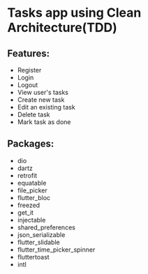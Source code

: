 # Tasks app using Clean Architecture(TDD)

## Features:

* Register
* Login
* Logout
* View user's tasks
* Create new task
* Edit an existing task
* Delete task
* Mark task as done

## Packages:

* dio
* dartz
* retrofit
* equatable
* file_picker
* flutter_bloc
* freezed
* get_it
* injectable
* shared_preferences
* json_serializable
* flutter_slidable
* flutter_time_picker_spinner
* fluttertoast
* intl
